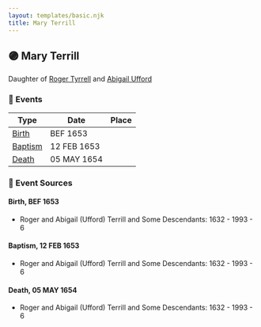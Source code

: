 ```yaml
---
layout: templates/basic.njk
title: Mary Terrill
---
```

## 🟣 Mary Terrill

Daughter of [Roger Tyrrell](/people/2/2108514) and [Abigail Ufford](/people/9/99473444)

### 📆 Events

Type | Date | Place
------ | ------ | ------
[Birth](#event-55b0be20-b8f4-4195-b2da-ea36f4b2b7cb) | BEF 1653 |
[Baptism](#event-05d5fdfb-9611-4d9b-bce8-04503c386cf2) | 12 FEB 1653 |
[Death](#event-45d6ab92-1581-49c3-af35-ffdaebd522ce) | 05 MAY 1654 |

### 📰 Event Sources

#### <a id="event-55b0be20-b8f4-4195-b2da-ea36f4b2b7cb"></a> Birth, BEF 1653
* Roger and Abigail (Ufford) Terrill and Some Descendants: 1632 - 1993  - 6

#### <a id="event-05d5fdfb-9611-4d9b-bce8-04503c386cf2"></a> Baptism, 12 FEB 1653
* Roger and Abigail (Ufford) Terrill and Some Descendants: 1632 - 1993  - 6

#### <a id="event-45d6ab92-1581-49c3-af35-ffdaebd522ce"></a> Death, 05 MAY 1654
* Roger and Abigail (Ufford) Terrill and Some Descendants: 1632 - 1993  - 6
